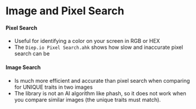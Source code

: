 # Image and Pixel Search #

#### Pixel Search
- Useful for identifying a color on your screen in RGB or HEX
- The `Diep.io Pixel Search.ahk` shows how slow and inaccurate pixel search can be

#### Image Search
- Is much more efficient and accurate than pixel search when comparing for UNIQUE traits in two images
- The library is not an AI algorithm like phash, so it does not work when you compare similar images (the unique traits must match).
